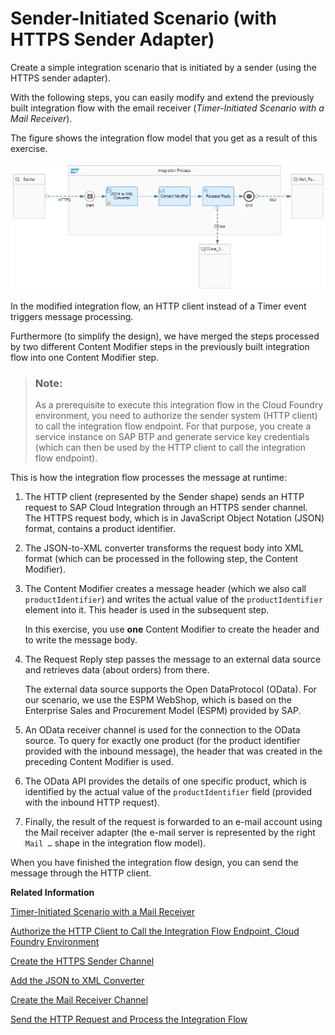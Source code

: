 <!-- loioccdb189ad99a4db0908150c799cbe9e3 -->

# Sender-Initiated Scenario \(with HTTPS Sender Adapter\)

Create a simple integration scenario that is initiated by a sender \(using the HTTPS sender adapter\).

With the following steps, you can easily modify and extend the previously built integration flow with the email receiver \(*Timer-Initiated Scenario with a Mail Receiver*\).

The figure shows the integration flow model that you get as a result of this exercise.

![](images/Integration_Flow_HTTPS_Sender_21409fc.png)



In the modified integration flow, an HTTP client instead of a Timer event triggers message processing.

Furthermore \(to simplify the design\), we have merged the steps processed by two different Content Modifier steps in the previously built integration flow into one Content Modifier step.

> ### Note:  
> As a prerequisite to execute this integration flow in the Cloud Foundry environment, you need to authorize the sender system \(HTTP client\) to call the integration flow endpoint. For that purpose, you create a service instance on SAP BTP and generate service key credentials \(which can then be used by the HTTP client to call the integration flow endpoint\).

This is how the integration flow processes the message at runtime:

1.  The HTTP client \(represented by the Sender shape\) sends an HTTP request to SAP Cloud Integration through an HTTPS sender channel. The HTTPS request body, which is in JavaScript Object Notation \(JSON\) format, contains a product identifier.

2.  The JSON-to-XML converter transforms the request body into XML format \(which can be processed in the following step, the Content Modifier\).

3.  The Content Modifier creates a message header \(which we also call `productIdentifier`\) and writes the actual value of the `productIdentifier` element into it. This header is used in the subsequent step.

    In this exercise, you use **one** Content Modifier to create the header and to write the message body.

4.  The Request Reply step passes the message to an external data source and retrieves data \(about orders\) from there.

    The external data source supports the Open DataProtocol \(OData\). For our scenario, we use the ESPM WebShop, which is based on the Enterprise Sales and Procurement Model \(ESPM\) provided by SAP.

5.  An OData receiver channel is used for the connection to the OData source. To query for exactly one product \(for the product identifier provided with the inbound message\), the header that was created in the preceding Content Modifier is used.

6.  The OData API provides the details of one specific product, which is identified by the actual value of the `productIdentifier` field \(provided with the inbound HTTP request\).

7.  Finally, the result of the request is forwarded to an e-mail account using the Mail receiver adapter \(the e-mail server is represented by the right `Mail …` shape in the integration flow model\).


When you have finished the integration flow design, you can send the message through the HTTP client.

**Related Information**  


[Timer-Initiated Scenario with a Mail Receiver](timer-initiated-scenario-with-a-mail-receiver-bfee17e.md "Create a simple integration scenario that is initiated by a timer, retrieves data from an external source, and sends the result to an e-mail account (as the receiver system).")

[Authorize the HTTP Client to Call the Integration Flow Endpoint, Cloud Foundry Environment](authorize-the-http-client-to-call-the-integration-flow-endpoint-cloud-foundry-environment-7ac1d3a.md "You perform these steps to authorize the sender (HTTP client) to call the SAP Cloud Integration integration flow endpoint.")

[Create the HTTPS Sender Channel](create-the-https-sender-channel-bd53c6e.md "Add an HTTPS sender channel to enable the integration flow to receive HTTP requests.")

[Add the JSON to XML Converter](add-the-json-to-xml-converter-2c49c10.md "Add a JSON-to-XML converter to convert the HTTP request, which is in JavaScript Object Notation (JSON) format, to XML for further processing.")







[Create the Mail Receiver Channel](create-the-mail-receiver-channel-a6966fd.md "Add a Mail receiver channel to enable the integration flow to send messages to an e-mail account.")

[Send the HTTP Request and Process the Integration Flow](send-the-http-request-and-process-the-integration-flow-f08cca6.md "Set up an HTTP client using Postman and send the HTTP request.")

